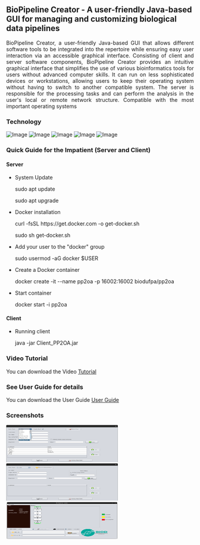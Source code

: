 ## BioPipeline Creator - A user-friendly Java-based GUI for managing and customizing biological data pipelines
<p align="justify"> BioPipeline Creator, a user-friendly Java-based GUI that allows different software tools to be integrated into the repertoire while ensuring easy user interaction via an accessible graphical interface. Consisting of client and server software components, BioPipeline Creator provides an intuitive graphical interface that simplifies the use of various bioinformatics tools for users without advanced computer skills. It can run on less sophisticated devices or workstations, allowing users to keep their operating system without having to switch to another compatible system. The server is responsible for the processing tasks and can perform the analysis in the user's local or remote network structure. Compatible with the most important operating systems<p>

### Technology
<image src="https://github.com/allanverasce/allanverasce/assets/25986290/e9eef5db-3d9e-419d-bc31-c29c16076146" alt="Image" width="50"/>
<image src="https://github.com/allanverasce/allanverasce/assets/25986290/3f178481-786d-4e6f-b46f-7e10732e9ca8" alt="Image" width="50"/>
<image src="https://github.com/allanverasce/allanverasce/assets/25986290/edfd02bc-1396-47a8-886f-c52d10508b0d" alt="Image" width="50"/>
<image src="https://github.com/allanverasce/bpc/assets/25986290/ec57d394-ea98-4755-b6ea-e95acec67aa0" alt="Image" width="50"/>
<image src="https://github.com/allanverasce/bpc/assets/25986290/0f2e354d-7a51-4b7a-b04a-fa8f9189d301" alt="Image" width="50"/>

### Quick Guide for the Impatient (Server and Client)
#### Server
* System Update
  <p>sudo apt update</p>
  <p>sudo apt upgrade</p>

* Docker installation
  <p>curl -fsSL https://get.docker.com -o get-docker.sh</p>
  <p>sudo sh get-docker.sh</p>

* Add your user to the "docker" group
  <p>sudo usermod -aG docker $USER</p>

* Create a Docker container
  <p>docker create -it --name pp2oa -p 16002:16002 biodufpa/pp2oa</p>

* Start container 
  <p>docker start -i pp2oa</p>

#### Client
* Running client
  <p>java -jar Client_PP2OA.jar</p>

### Video Tutorial 
You can download the Video [Tutorial](doc/BioPipelineCreator_Tutorial.mp4)

### See User Guide for details
You can download the User Guide [User Guide](doc/UserGuide.pdf)

### Screenshots
<img src="screenshots/AddTool.png" alt="AddTool" width="300" height="100" />
<img src="screenshots/CreateProject.png" alt="CreateProject" width="300" height="100" />
<img src="screenshots/MainWindow.png" alt="MainWindow" width="300" height="100" />

